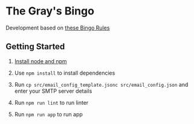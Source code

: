 # The Gray's Bingo
Development based on [these Bingo Rules](https://www.techopedia.com/gambling-guides/how-to-play-bingo#:~:text=You%20will%20receive%20a%20bingo,%2C%20or%20diagonally%2C%20wins%20bingo)

## Getting Started

1. [Install node and npm](https://docs.npmjs.com/downloading-and-installing-node-js-and-npm)

1. Use `npm install` to install dependencies

1. Run `cp src/email_config_template.jsonc src/email_config.json` and enter your SMTP server details

1. Run `npm run lint` to run linter

1. Run `npm run app` to run app
